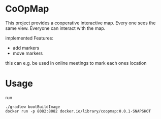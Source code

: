 # CoOpMap

This project provides a cooperative interactive map. Every one sees the same view. Everyone can interact with the map.

implemented Features:
 - add markers
 - move markers

this can e.g. be used in online meetings to mark each ones location 

# Usage

run 
```
./gradlew bootBuildImage
docker run -p 8082:8082 docker.io/library/coopmap:0.0.1-SNAPSHOT
```

